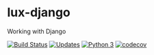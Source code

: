# lux-django
Working with Django

[![Build Status](https://travis-ci.org/luxmafra/lux-django.svg?branch=main)](https://travis-ci.org/luxmafra/lux-django)
[![Updates](https://pyup.io/repos/github/luxmafra/pytools/shield.svg)](https://pyup.io/repos/github/luxmafra/lux-django/)
[![Python 3](https://pyup.io/repos/github/luxmafra/pytools/python-3-shield.svg)](https://pyup.io/repos/github/luxmafra/lux-django/)
[![codecov](https://codecov.io/gh/luxmafra/pytools/branch/master/graph/badge.svg)](https://codecov.io/gh/luxmafra/lux-django)
